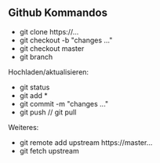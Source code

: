 ## Github Kommandos ##
- git clone https://...
- git checkout -b "changes ..."
- git checkout master
- git branch

Hochladen/aktualisieren:
- git status
- git add *
- git commit -m "changes ..."
- git push  // git pull

Weiteres:
- git remote add upstream https://master...
- git fetch upstream
